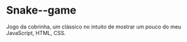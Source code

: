 # Snake--game
Jogo da cobrinha, um clássico no intuito de mostrar um pouco do meu JavaScript, HTML, CSS.
